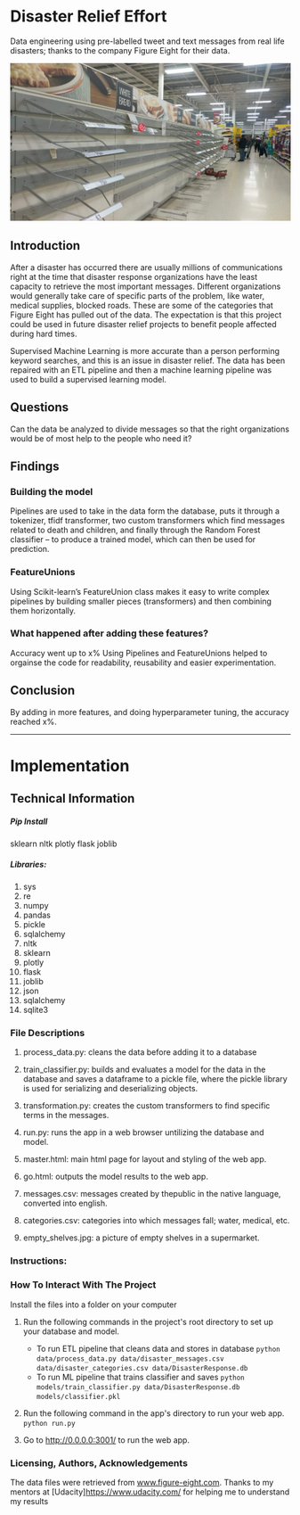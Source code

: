 # Disaster Relief Effort

Data engineering using pre-labelled tweet and text messages from real life disasters; thanks to the company Figure Eight for their data.

![Empty shelves in a large supermarket during Covid19](empty_shelves.jpg)

## Introduction
After a disaster has occurred there are usually millions of communications right at the time that disaster response organizations have the least capacity to retrieve the most important messages.
Different organizations would generally take care of specific parts of the problem, like water, medical supplies, blocked roads. These are some of the categories that Figure Eight has pulled out of the data.
The expectation is that this project could be used in future disaster relief projects to benefit people affected during hard times.

Supervised Machine Learning is more accurate than a person performing keyword searches, and this is an issue in disaster relief. The data has been repaired with an ETL pipeline and then a machine learning pipeline was used to build a supervised learning model.

## Questions
Can the data be analyzed to divide messages so that the right organizations would be of most help to the people who need it?

## Findings
### Building the model
Pipelines are used to take in the data form the database, puts it through a tokenizer, tfidf transformer, two custom transformers which find messages related to death and children, and finally through the Random Forest classifier – to produce a trained model, which can then be used for prediction.

### FeatureUnions
Using Scikit-learn’s FeatureUnion class makes it easy to write complex pipelines by building smaller pieces (transformers) and then combining them horizontally.

### What happened after adding these features?
Accuracy went up to x%
Using Pipelines and FeatureUnions helped to orgainse the code for readability, reusability and easier experimentation.

## Conclusion
By adding in more features, and doing hyperparameter tuning, the accuracy reached x%.

------------------------------------------------------------------------------------------------------------------

# Implementation
## Technical Information

##### Pip Install
sklearn
nltk
plotly
flask
joblib

##### Libraries:
1. sys
1. re
1. numpy
1. pandas
1. pickle
1. sqlalchemy
1. nltk
1. sklearn
1. plotly
1. flask
1. joblib
1. json
1. sqlalchemy
1. sqlite3


### File Descriptions
1. process_data.py: cleans the data before adding it to a database
1. train_classifier.py: builds and evaluates a model for the data in the database and saves a dataframe to a pickle file, where the pickle library is used for serializing and deserializing objects.
1. transformation.py: creates the custom transformers to find specific terms in the messages.
1. run.py: runs the app in a web browser untilizing the database and model.
1. master.html: main html page for layout and styling of the web app.
1. go.html: outputs the model results to the web app.


1. messages.csv: messages created by thepublic in the native language, converted into english.
1. categories.csv: categories into which messages fall; water, medical, etc.
1. empty_shelves.jpg: a picture of empty shelves in a supermarket.


### Instructions:

### How To Interact With The Project
Install the files into a folder on your computer

1. Run the following commands in the project's root directory to set up your database and model.

    - To run ETL pipeline that cleans data and stores in database
        `python data/process_data.py data/disaster_messages.csv data/disaster_categories.csv data/DisasterResponse.db`
    - To run ML pipeline that trains classifier and saves
        `python models/train_classifier.py data/DisasterResponse.db models/classifier.pkl`

2. Run the following command in the app's directory to run your web app.
    `python run.py`

3. Go to http://0.0.0.0:3001/ to run the web app.


### Licensing, Authors, Acknowledgements

The data files were retrieved from www.figure-eight.com. 
Thanks to my mentors at [Udacity]https://www.udacity.com/ for helping me to understand my results
